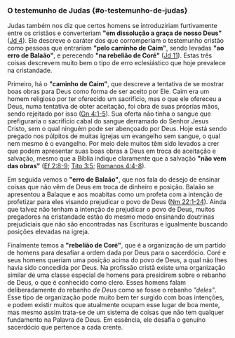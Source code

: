 ### O testemunho de Judas {#o-testemunho-de-judas}

Judas também nos diz que certos homens se introduziriam furtivamente entre os cristãos e converteriam **&quot;em dissolução a graça de nosso Deus&quot;** ([Jd 4](http://bibliaonline.com.br/acf/jd/1/4)). Ele descreve o caráter dos que corromperiam o testemunho cristão como pessoas que entrariam **&quot;pelo caminho de Caim&quot;**, sendo levadas **&quot;ao erro de Balaão&quot;**, e perecendo **&quot;na rebelião de Coré&quot;** ([Jd 11](http://bibliaonline.com.br/acf/jd/1/11)). Estas três coisas descrevem muito bem o tipo de erro eclesiástico que hoje prevalece na cristandade.

Primeiro, há o **&quot;caminho de Caim&quot;**, que descreve a tentativa de se mostrar boas obras para Deus como forma de ser aceito por Ele. Caim era um homem religioso por ter oferecido um sacrifício, mas o que ele ofereceu a Deus, numa tentativa de obter aceitação, foi obra de suas próprias mãos, sendo rejeitado por isso ([Gn 4:1-5](http://bibliaonline.com.br/acf/gn/4/1-5)). Sua oferta não tinha o sangue que prefiguraria o sacrifício cabal do sangue derramado do Senhor Jesus Cristo, sem o qual ninguém pode ser abençoado por Deus. Hoje está sendo pregado nos púlpitos de muitas igrejas um evangelho sem sangue, o qual nem mesmo é o evangelho. Por meio dele muitos têm sido levados a crer que podem apresentar suas boas obras a Deus em troca de aceitação e salvação, mesmo que a Bíblia indique claramente que a salvação **&quot;não vem das obras&quot;** ([Ef 2:8-9](http://bibliaonline.com.br/acf/ef/2/8-9); [Tito 3:5](http://bibliaonline.com.br/acf/tt/3/5); [Romanos 4:4-8](http://bibliaonline.com.br/acf/rm/4/4-8)).

Em seguida vemos o **&quot;erro de Balaão&quot;**, que nos fala do desejo de ensinar coisas que não vêm de Deus em troca de dinheiro e posição. Balaão se apresentou a Balaque e aos moabitas como um profeta com a intenção de profetizar para eles visando prejudicar o povo de Deus ([Nm 22:1-24](http://bibliaonline.com.br/acf/nm/22/1-24)). Ainda que talvez não tenham a intenção de prejudicar o povo de Deus, muitos pregadores na cristandade estão do mesmo modo ensinando doutrinas prejudiciais que não são encontradas nas Escrituras e igualmente buscando posições elevadas na igreja.

Finalmente temos a **&quot;rebelião de Coré&quot;**, que é a organização de um partido de homens para desafiar a ordem dada por Deus para o sacerdócio. Coré e seus homens queriam uma posição acima do povo de Deus, a qual não lhes havia sido concedida por Deus. Na profissão cristã existe uma organização similar de uma classe especial de homens para presidirem sobre o rebanho de Deus, o que é conhecido como clero. Esses homens falam deliberadamente do rebanho _de Deus_ como se fosse o rebanho _&quot;deles&quot;_. Esse tipo de organização pode muito bem ter surgido com boas intenções, e podem existir muitos que atualmente ocupam esse lugar de boa mente, mas mesmo assim trata-se de um sistema de coisas que não tem qualquer fundamento na Palavra de Deus. Em essência, ele desafia o genuíno sacerdócio que pertence a cada crente.